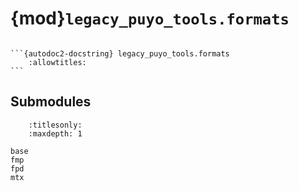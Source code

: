 # {mod}`legacy_puyo_tools.formats`

````{module} legacy_puyo_tools.formats

```{autodoc2-docstring} legacy_puyo_tools.formats
    :allowtitles:
```
````

## Submodules

```{toctree}
    :titlesonly:
    :maxdepth: 1

base
fmp
fpd
mtx
```
